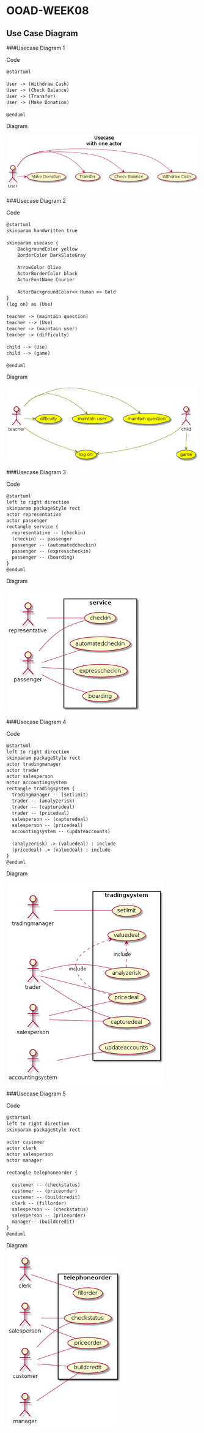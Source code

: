 # OOAD-WEEK08

## Use Case Diagram 

###Usecase Diagram 1


Code
```
@startuml

User -> (Withdraw Cash)
User -> (Check Balance)
User -> (Transfer)
User -> (Make Donation)

@enduml
```
Diagram

<img src="https://github.com/pongsakorn194/OOAD-WEEK08/blob/master/Homework/usecase%20diagram01.png?raw=true">


###Usecase Diagram 2

Code
```
@startuml
skinparam handwritten true

skinparam usecase {
	BackgroundColor yellow
	BorderColor DarkSlateGray

	ArrowColor Olive
	ActorBorderColor black
	ActorFontName Courier

	ActorBackgroundColor<< Human >> Gold
}
(log on) as (Use) 

teacher -> (maintain question)
teacher --> (Use)
teacher -> (maintain user)
teacher -> (difficulty)

child --> (Use)
child --> (game)

@enduml

```
Diagram

<img src="https://github.com/pongsakorn194/OOAD-WEEK08/blob/master/Homework/usecase%20diagram02.png?raw=true">


###Usecase Diagram 3

Code
```
@startuml
left to right direction
skinparam packageStyle rect
actor representative
actor passenger
rectangle service {
  representative -- (checkin)
  (checkin) -- passenger
  passenger -- (automatedcheckin)
  passenger -- (expresscheckin)
  passenger -- (boarding)
}
@enduml
```
Diagram

<img src="https://github.com/pongsakorn194/OOAD-WEEK08/blob/master/Homework/usecase%20diagram03.png?raw=true">


###Usecase Diagram 4

Code
```
@startuml
left to right direction
skinparam packageStyle rect
actor tradingmanager
actor trader
actor salesperson
actor accountingsystem
rectangle tradingsystem {
  tradingmanager -- (setlimit)
  trader -- (analyzerisk)
  trader -- (capturedeal)
  trader -- (pricedeal)
  salesperson -- (capturedeal) 
  salesperson -- (pricedeal)
  accountingsystem -- (updateaccounts)
  
  (analyzerisk) .> (valuedeal) : include
  (pricedeal) .> (valuedeal) : include
}
@enduml
```
Diagram

<img src="https://github.com/pongsakorn194/OOAD-WEEK08/blob/master/Homework/usecase%20diagram04.png?raw=true">


###Usecase Diagram 5

Code
```
@startuml
left to right direction
skinparam packageStyle rect

actor customer
actor clerk
actor salesperson
actor manager

rectangle telephoneorder {

  customer -- (checkstatus)
  customer -- (priceorder)
  customer -- (buildcredit)
  clerk -- (fillorder)
  salesperson -- (checkstatus) 
  salesperson -- (priceorder)
  manager-- (buildcredit) 
}
@enduml
```
Diagram

<img src="https://github.com/pongsakorn194/OOAD-WEEK08/blob/master/Homework/usecase%20diagram05.png?raw=true">

